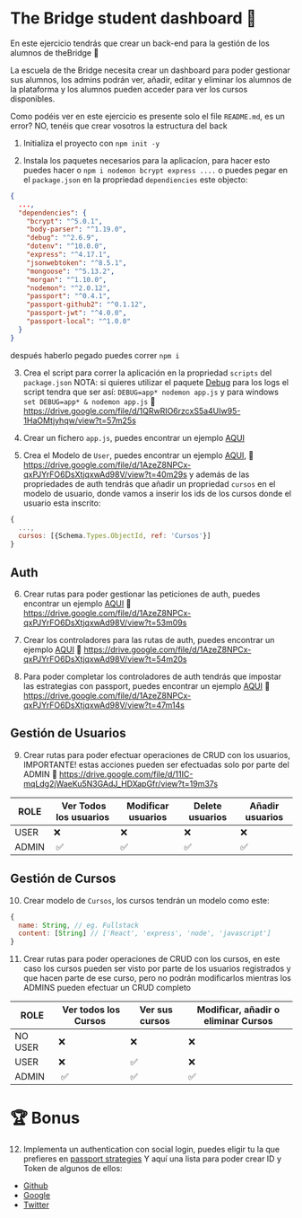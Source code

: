 # The Bridge student dashboard 🏫

En este ejercicio tendrás que crear un back-end para la gestión de los alumnos de theBridge 🌉

La escuela de the Bridge necesita crear un dashboard para poder gestionar sus alumnos, los admins podrán ver, añadir, editar y eliminar los alumnos de la plataforma y los alumnos pueden acceder para ver los cursos disponibles.

Como podéis ver en este ejercicio es presente solo el file `README.md`, es un error? NO, tenéis que crear vosotros la estructura del back

1. Initializa el proyecto con `npm init -y`

2. Instala los paquetes necesarios para la aplicacíon, para hacer esto puedes hacer o `npm i nodemon bcrypt express ....` o puedes pegar en el `package.json` en la propriedad `dependiencies` este objecto:

```json
{
  ...,
  "dependencies": {
    "bcrypt": "^5.0.1",
    "body-parser": "^1.19.0",
    "debug": "^2.6.9",
    "dotenv": "^10.0.0",
    "express": "^4.17.1",
    "jsonwebtoken": "^8.5.1",
    "mongoose": "^5.13.2",
    "morgan": "^1.10.0",
    "nodemon": "^2.0.12",
    "passport": "^0.4.1",
    "passport-github2": "^0.1.12",
    "passport-jwt": "^4.0.0",
    "passport-local": "^1.0.0"
  }
}
```

después haberlo pegado puedes correr `npm i`

3. Crea el script para correr la aplicación en la propriedad `scripts` del `package.json`
NOTA: si quieres utilizar el paquete [Debug](https://www.npmjs.com/package/debug) para los logs el script tendra que ser así: `DEBUG=app* nodemon app.js` y para windows `set DEBUG=app* & nodemon app.js`
🎥 https://drive.google.com/file/d/1QRwRIO6rzcxS5a4UIw95-1HaOMtjyhqw/view?t=57m25s

4. Crear un fichero `app.js`, puedes encontrar un ejemplo [AQUI](https://github.com/TheBridge-FullStackDeveloper/fs-pt2104-authentication/blob/1b1d0d652d/auth-with-comments/app.js)

5. Crea el Modelo de `User`, puedes encontrar un ejemplo [AQUI](https://github.com/TheBridge-FullStackDeveloper/fs-pt2104-authentication/blob/1b1d0d652d/auth-with-comments/model/User.js), 🎥 https://drive.google.com/file/d/1AzeZ8NPCx-qxPJYrFO6DsXtjqxwAd98V/view?t=40m29s y además de las propriedades de auth tendrás que añadir un propriedad `cursos` en el modelo de usuario,
donde vamos a inserir los ids de los cursos donde el usuario esta inscrito:

```js
{ 
  ...,
  cursos: [{Schema.Types.ObjectId, ref: 'Cursos'}]
}
```

## Auth

6. Crear rutas para poder gestionar las peticiones de auth, puedes encontrar un ejemplo [AQUI](https://github.com/TheBridge-FullStackDeveloper/fs-pt2104-authentication/blob/1b1d0d652d/auth-with-comments/routes/auth-route.js)
🎥 https://drive.google.com/file/d/1AzeZ8NPCx-qxPJYrFO6DsXtjqxwAd98V/view?t=53m09s

7. Crear los controladores para las rutas de auth, puedes encontrar un ejemplo [AQUI](https://github.com/TheBridge-FullStackDeveloper/fs-pt2104-authentication/blob/1b1d0d652d/auth-with-comments/controllers/auth.controller.js)
🎥 https://drive.google.com/file/d/1AzeZ8NPCx-qxPJYrFO6DsXtjqxwAd98V/view?t=54m20s

8. Para poder completar los controladores de auth tendrás que impostar las estrategias con passport, puedes encontrar un ejemplo [AQUI](https://github.com/TheBridge-FullStackDeveloper/fs-pt2104-authentication/blob/1b1d0d652d/auth-with-comments/auth/passport.js)
🎥 https://drive.google.com/file/d/1AzeZ8NPCx-qxPJYrFO6DsXtjqxwAd98V/view?t=47m14s

## Gestión de Usuarios

9. Crear rutas para poder efectuar operaciones de CRUD con los usuarios, IMPORTANTE! estas acciones pueden ser efectuadas solo por parte del ADMIN
🎥 https://drive.google.com/file/d/11IC-mqLdg2jWaeKu5N3GAdJ_HDXapGfr/view?t=19m37s

| ROLE    |  Ver Todos los usuarios | Modificar usuarios | Delete usuarios | Añadir usuarios |
| ------- | --------------------- | ---------------------| ----------------| ----------------|
| USER    | ❌                    | ❌                    | ❌              | ❌              |
| ADMIN   |  ✅                   | ✅                    | ✅              | ✅              |

## Gestión de Cursos

10. Crear modelo de `Cursos`, los cursos tendrán un modelo como este:

```js
{
  name: String, // eg. Fullstack
  content: [String] // ['React', 'express', 'node', 'javascript']
}
```

11. Crear rutas para poder operaciones de CRUD con los cursos, en este caso los cursos pueden ser visto por parte de los usuarios registrados y que hacen parte de ese curso, pero no podrán modificarlos mientras los ADMINS pueden efectuar un CRUD completo

| ROLE    |  Ver todos los Cursos |  Ver sus cursos | Modificar, añadir o eliminar Cursos |
| ------- | --------------------- | --------------- | ----------------------------------- |
| NO USER | ❌                    | ❌              | ❌                                  |
| USER    | ❌                   | ✅              | ❌                                  |
| ADMIN   |  ✅                   | ✅              | ✅                                  |

# 🏆 Bonus

12. Implementa un authentication con social login, puedes eligir tu la que prefieres en [passport strategies](http://www.passportjs.org/packages/)
Y aquí una lista para poder crear ID y Token de algunos de ellos:

- [Github](https://github.com/settings/developers)
- [Google](https://developers.google.com/identity/protocols/oauth2)
- [Twitter](https://developer.twitter.com/en/docs/authentication/oauth-2-0/application-only)
